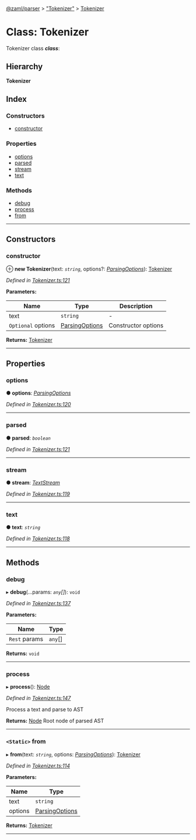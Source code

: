 [@zaml/parser](../README.md) > ["Tokenizer"](../modules/_tokenizer_.md) > [Tokenizer](../classes/_tokenizer_.tokenizer.md)

# Class: Tokenizer

Tokenizer class
*__class__*: 

## Hierarchy

**Tokenizer**

## Index

### Constructors

* [constructor](_tokenizer_.tokenizer.md#constructor)

### Properties

* [options](_tokenizer_.tokenizer.md#options)
* [parsed](_tokenizer_.tokenizer.md#parsed)
* [stream](_tokenizer_.tokenizer.md#stream)
* [text](_tokenizer_.tokenizer.md#text)

### Methods

* [debug](_tokenizer_.tokenizer.md#debug)
* [process](_tokenizer_.tokenizer.md#process)
* [from](_tokenizer_.tokenizer.md#from)

---

## Constructors

<a id="constructor"></a>

###  constructor

⊕ **new Tokenizer**(text: *`string`*, options?: *[ParsingOptions](../interfaces/_tokenizer_.parsingoptions.md)*): [Tokenizer](_tokenizer_.tokenizer.md)

*Defined in [Tokenizer.ts:121](https://github.com/nexushubs/zaml-lang/blob/18f20d4/packages/zaml-parser/src/Tokenizer.ts#L121)*

**Parameters:**

| Name | Type | Description |
| ------ | ------ | ------ |
| text | `string` |  \- |
| `Optional` options | [ParsingOptions](../interfaces/_tokenizer_.parsingoptions.md) |  Constructor options |

**Returns:** [Tokenizer](_tokenizer_.tokenizer.md)

___

## Properties

<a id="options"></a>

###  options

**● options**: *[ParsingOptions](../interfaces/_tokenizer_.parsingoptions.md)*

*Defined in [Tokenizer.ts:120](https://github.com/nexushubs/zaml-lang/blob/18f20d4/packages/zaml-parser/src/Tokenizer.ts#L120)*

___
<a id="parsed"></a>

###  parsed

**● parsed**: *`boolean`*

*Defined in [Tokenizer.ts:121](https://github.com/nexushubs/zaml-lang/blob/18f20d4/packages/zaml-parser/src/Tokenizer.ts#L121)*

___
<a id="stream"></a>

###  stream

**● stream**: *[TextStream](_textstream_.textstream.md)*

*Defined in [Tokenizer.ts:119](https://github.com/nexushubs/zaml-lang/blob/18f20d4/packages/zaml-parser/src/Tokenizer.ts#L119)*

___
<a id="text"></a>

###  text

**● text**: *`string`*

*Defined in [Tokenizer.ts:118](https://github.com/nexushubs/zaml-lang/blob/18f20d4/packages/zaml-parser/src/Tokenizer.ts#L118)*

___

## Methods

<a id="debug"></a>

###  debug

▸ **debug**(...params: *`any`[]*): `void`

*Defined in [Tokenizer.ts:137](https://github.com/nexushubs/zaml-lang/blob/18f20d4/packages/zaml-parser/src/Tokenizer.ts#L137)*

**Parameters:**

| Name | Type |
| ------ | ------ |
| `Rest` params | `any`[] |

**Returns:** `void`

___
<a id="process"></a>

###  process

▸ **process**(): [Node](_node_.node.md)

*Defined in [Tokenizer.ts:147](https://github.com/nexushubs/zaml-lang/blob/18f20d4/packages/zaml-parser/src/Tokenizer.ts#L147)*

Process a text and parse to AST

**Returns:** [Node](_node_.node.md)
Root node of parsed AST

___
<a id="from"></a>

### `<Static>` from

▸ **from**(text: *`string`*, options: *[ParsingOptions](../interfaces/_tokenizer_.parsingoptions.md)*): [Tokenizer](_tokenizer_.tokenizer.md)

*Defined in [Tokenizer.ts:114](https://github.com/nexushubs/zaml-lang/blob/18f20d4/packages/zaml-parser/src/Tokenizer.ts#L114)*

**Parameters:**

| Name | Type |
| ------ | ------ |
| text | `string` |
| options | [ParsingOptions](../interfaces/_tokenizer_.parsingoptions.md) |

**Returns:** [Tokenizer](_tokenizer_.tokenizer.md)

___

